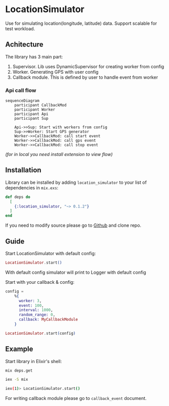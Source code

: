 # LocationSimulator

Use for simulating location(longitude, latitude) data. Support scalable for test workload.

## Achitecture

The library has 3 main part:

1. Supervisor. Lib uses DynamicSupervisor for creating worker from config
2. Worker. Generating GPS with user config
3. Callback module. This is defined by user to handle event from worker

### Api call flow

```mermaid
sequenceDiagram
    participant CallbackMod
    participant Worker
    participant Api
    participant Sup

    Api->>Sup: Start with workers from config
    Sup->>Worker: Start GPS generator
    Worker->>CallbackMod: call start event
    Worker->>CallbackMod: call gps event
    Worker->>CallbackMod: call stop event
```

*(for in local you need install extension to view flow)*

## Installation

Library can be installed
by adding `location_simulator` to your list of dependencies in `mix.exs`:

```elixir
def deps do
  [
    {:location_simulator, "~> 0.1.2"}
  ]
end
```

If you need to modify source please go to [Github](https://github.com/ohhi-vn/location_simulator) and clone repo.

## Guide

Start LocationSimulator with default config:

```elixir
LocationSimulator.start()
```

With default config simulator will print to Logger with default config

Start with your callback & config:

```elixir
config =
    %{
      worker: 3,
      event: 100,
      interval: 1000,
      random_range: 0,
      callback: MyCallbackModule
    }

LocationSimulator.start(config)
```

## Example

Start library in Elixir's shell:

```bash
mix deps.get

iex -S mix

iex(1)> LocationSimulator.start()
```

For writing callback module please go to `callback_event` document.
